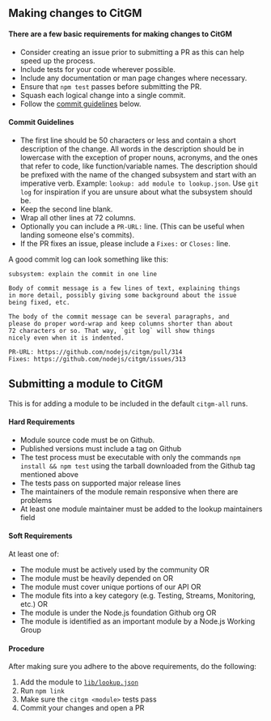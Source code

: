## Making changes to CitGM
#### There are a few basic requirements for making changes to CitGM

* Consider creating an issue prior to submitting a PR as this can help speed up
the process.
* Include tests for your code wherever possible.
* Include any documentation or man page changes where necessary.
* Ensure that `npm test` passes before submitting the PR.
* Squash each logical change into a single commit.
* Follow the [commit guidelines](#commit-guidelines) below.


#### Commit Guidelines

* The first line should be 50 characters or less and contain a short description
of the change. All words in the description should be in lowercase with the
exception of proper nouns, acronyms, and the ones that refer to code, like
function/variable names. The description should be prefixed with the name of
the changed subsystem and start with an imperative verb.
Example: `lookup: add module to lookup.json`. Use `git log` for inspiration if
you are unsure about what the subsystem should be.
* Keep the second line blank.
* Wrap all other lines at 72 columns.
* Optionally you can include a `PR-URL:` line. (This can be useful when landing
someone else's commits).
* If the PR fixes an issue, please include a `Fixes:` or `Closes:` line.

A good commit log can look something like this:

```
subsystem: explain the commit in one line

Body of commit message is a few lines of text, explaining things
in more detail, possibly giving some background about the issue
being fixed, etc.

The body of the commit message can be several paragraphs, and
please do proper word-wrap and keep columns shorter than about
72 characters or so. That way, `git log` will show things
nicely even when it is indented.

PR-URL: https://github.com/nodejs/citgm/pull/314
Fixes: https://github.com/nodejs/citgm/issues/313
```

## Submitting a module to CitGM

This is for adding a module to be included in the default `citgm-all` runs.

#### Hard Requirements

* Module source code must be on Github.
* Published versions must include a tag on Github
* The test process must be executable with only the commands
`npm install && npm test` using the tarball downloaded from the Github tag
mentioned above
* The tests pass on supported major release lines
* The maintainers of the module remain responsive when there are problems
* At least one module maintainer must be added to the lookup maintainers field

#### Soft Requirements

At least one of:
* The module must be actively used by the community
OR
* The module must be heavily depended on
OR
* The module must cover unique portions of our API
OR
* The module fits into a key category (e.g. Testing, Streams, Monitoring, etc.)
OR
* The module is under the Node.js foundation Github org
OR
* The module is identified as an important module by a Node.js Working Group

#### Procedure

After making sure you adhere to the above requirements, do the
following:

1. Add the module to
   [`lib/lookup.json`](https://github.com/nodejs/citgm/blob/master/lib/lookup.json)
1. Run `npm link`
1. Make sure the `citgm <module>` tests pass
1. Commit your changes and open a PR
